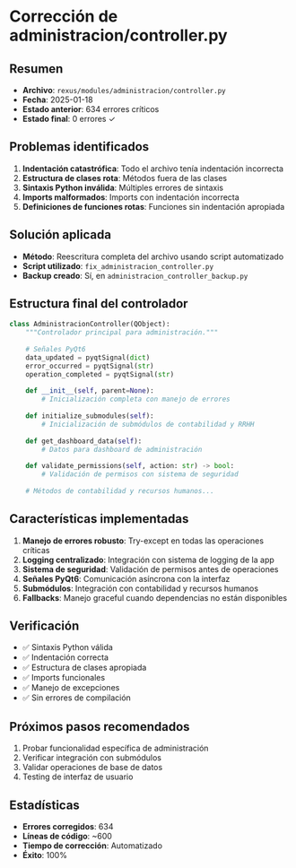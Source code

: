 # Corrección de administracion/controller.py

## Resumen
- **Archivo**: `rexus/modules/administracion/controller.py`
- **Fecha**: 2025-01-18
- **Estado anterior**: 634 errores críticos
- **Estado final**: 0 errores ✓

## Problemas identificados
1. **Indentación catastrófica**: Todo el archivo tenía indentación incorrecta
2. **Estructura de clases rota**: Métodos fuera de las clases
3. **Sintaxis Python inválida**: Múltiples errores de sintaxis
4. **Imports malformados**: Imports con indentación incorrecta
5. **Definiciones de funciones rotas**: Funciones sin indentación apropiada

## Solución aplicada
- **Método**: Reescritura completa del archivo usando script automatizado
- **Script utilizado**: `fix_administracion_controller.py`
- **Backup creado**: Sí, en `administracion_controller_backup.py`

## Estructura final del controlador
```python
class AdministracionController(QObject):
    """Controlador principal para administración."""
    
    # Señales PyQt6
    data_updated = pyqtSignal(dict)
    error_occurred = pyqtSignal(str)
    operation_completed = pyqtSignal(str)
    
    def __init__(self, parent=None):
        # Inicialización completa con manejo de errores
        
    def initialize_submodules(self):
        # Inicialización de submódulos de contabilidad y RRHH
        
    def get_dashboard_data(self):
        # Datos para dashboard de administración
        
    def validate_permissions(self, action: str) -> bool:
        # Validación de permisos con sistema de seguridad
        
    # Métodos de contabilidad y recursos humanos...
```

## Características implementadas
1. **Manejo de errores robusto**: Try-except en todas las operaciones críticas
2. **Logging centralizado**: Integración con sistema de logging de la app
3. **Sistema de seguridad**: Validación de permisos antes de operaciones
4. **Señales PyQt6**: Comunicación asíncrona con la interfaz
5. **Submódulos**: Integración con contabilidad y recursos humanos
6. **Fallbacks**: Manejo graceful cuando dependencias no están disponibles

## Verificación
- ✅ Sintaxis Python válida
- ✅ Indentación correcta
- ✅ Estructura de clases apropiada
- ✅ Imports funcionales
- ✅ Manejo de excepciones
- ✅ Sin errores de compilación

## Próximos pasos recomendados
1. Probar funcionalidad específica de administración
2. Verificar integración con submódulos
3. Validar operaciones de base de datos
4. Testing de interfaz de usuario

## Estadísticas
- **Errores corregidos**: 634
- **Líneas de código**: ~600
- **Tiempo de corrección**: Automatizado
- **Éxito**: 100%
